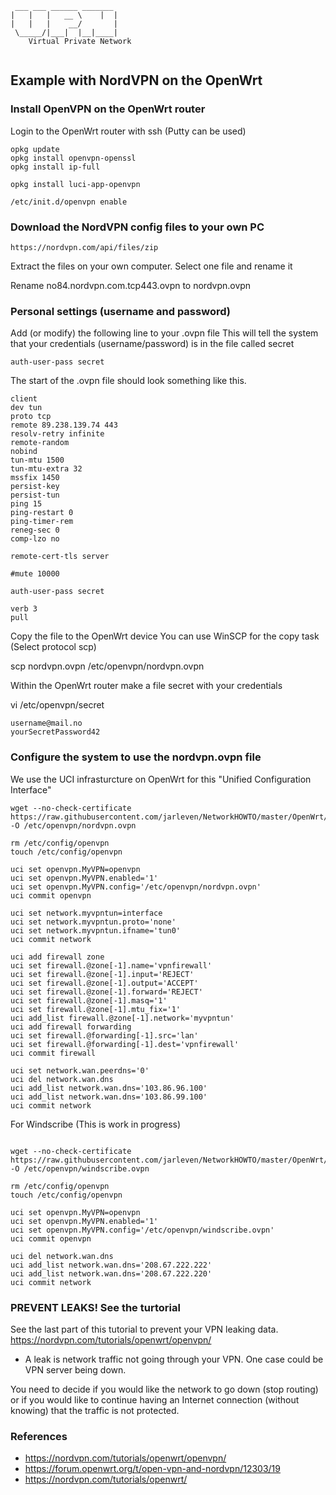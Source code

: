 ```
 ___ ___ ______ _______ 
|   |   |   __ \    |  |
|   |   |    __/       |
 \_____/|___|  |__|____|
    Virtual Private Network
    
```                        

## Example with NordVPN on the OpenWrt           

### Install OpenVPN on the OpenWrt router

Login to the OpenWrt router with ssh (Putty can be used)

```
opkg update
opkg install openvpn-openssl
opkg install ip-full

opkg install luci-app-openvpn

/etc/init.d/openvpn enable

```


### Download the NordVPN config files to your own PC

```
https://nordvpn.com/api/files/zip
```

Extract the files on your own computer. Select one file and rename it

Rename no84.nordvpn.com.tcp443.ovpn to nordvpn.ovpn


### Personal settings (username and password)


Add (or modify) the following line to your .ovpn file
This will tell the system that your credentials (username/password) is in the file called secret

```
auth-user-pass secret
```

The start of the .ovpn file should look something like this.

```
client
dev tun
proto tcp
remote 89.238.139.74 443
resolv-retry infinite
remote-random
nobind
tun-mtu 1500
tun-mtu-extra 32
mssfix 1450
persist-key
persist-tun
ping 15
ping-restart 0
ping-timer-rem
reneg-sec 0
comp-lzo no

remote-cert-tls server

#mute 10000

auth-user-pass secret

verb 3
pull
```


Copy the file to the OpenWrt device
You can use WinSCP for the copy task (Select protocol scp)

scp nordvpn.ovpn /etc/openvpn/nordvpn.ovpn


Within the OpenWrt router make a file secret with your credentials 

vi /etc/openvpn/secret

```
username@mail.no
yourSecretPassword42
```  


### Configure the system to use the nordvpn.ovpn file


We use the UCI infrasturcture on OpenWrt for this
"Unified Configuration Interface"

```  
wget --no-check-certificate https://raw.githubusercontent.com/jarleven/NetworkHOWTO/master/OpenWrt/nordvpn.ovpn -O /etc/openvpn/nordvpn.ovpn

rm /etc/config/openvpn
touch /etc/config/openvpn

uci set openvpn.MyVPN=openvpn
uci set openvpn.MyVPN.enabled='1'
uci set openvpn.MyVPN.config='/etc/openvpn/nordvpn.ovpn'
uci commit openvpn

uci set network.myvpntun=interface
uci set network.myvpntun.proto='none'
uci set network.myvpntun.ifname='tun0'
uci commit network

uci add firewall zone
uci set firewall.@zone[-1].name='vpnfirewall'
uci set firewall.@zone[-1].input='REJECT'
uci set firewall.@zone[-1].output='ACCEPT'
uci set firewall.@zone[-1].forward='REJECT'
uci set firewall.@zone[-1].masq='1'
uci set firewall.@zone[-1].mtu_fix='1'
uci add_list firewall.@zone[-1].network='myvpntun'
uci add firewall forwarding
uci set firewall.@forwarding[-1].src='lan'
uci set firewall.@forwarding[-1].dest='vpnfirewall'
uci commit firewall

uci set network.wan.peerdns='0'
uci del network.wan.dns
uci add_list network.wan.dns='103.86.96.100'
uci add_list network.wan.dns='103.86.99.100'
uci commit network

```  


For Windscribe (This is work in progress)
```  

wget --no-check-certificate https://raw.githubusercontent.com/jarleven/NetworkHOWTO/master/OpenWrt/windscribe.ovpn -O /etc/openvpn/windscribe.ovpn

rm /etc/config/openvpn
touch /etc/config/openvpn

uci set openvpn.MyVPN=openvpn
uci set openvpn.MyVPN.enabled='1'
uci set openvpn.MyVPN.config='/etc/openvpn/windscribe.ovpn'
uci commit openvpn

uci del network.wan.dns
uci add_list network.wan.dns='208.67.222.222'
uci add_list network.wan.dns='208.67.222.220'
uci commit network
```  



### PREVENT LEAKS! See the turtorial

See the last part of this tutorial to prevent your VPN leaking data.
https://nordvpn.com/tutorials/openwrt/openvpn/

* A leak is network traffic not going through your VPN. One case could be VPN server being down.

You need to decide if you would like the network to go down (stop routing) or if you would like to continue having an Internet connection (without knowing) that the traffic is not protected.



### References


* https://nordvpn.com/tutorials/openwrt/openvpn/
* https://forum.openwrt.org/t/open-vpn-and-nordvpn/12303/19
* https://nordvpn.com/tutorials/openwrt/


